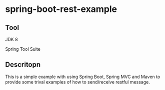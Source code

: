 # spring-boot-rest-example
Tool
--------
JDK 8

Spring Tool Suite

Descritopn
--------
This is a simple example with using Spring Boot, Spring MVC and Maven to provide some trival examples of how to send/receive restful message.
